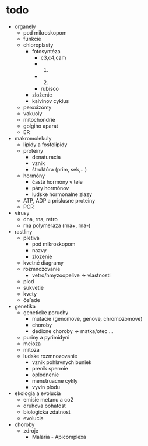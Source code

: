 # todo
- organely
	- pod mikroskopom
	- funkcie
	- chloroplasty
		- fotosyntéza
			- c3,c4,cam
			- 1. 
			- 2. 
			- rubisco
		- zloženie
		- kalvinov cyklus
	- peroxizómy
	- vakuoly
	- mitochondrie
	- golgiho aparat
	- ER
- makromolekuly
	- lipidy a fosfolipidy
	- proteíny
		- denaturacia
		- vznik
		- štruktúra (prim, sek,...)
	- hormóny
		- časté hormóny v tele
		- páry hormónov
		- ludske hormonalne zlazy
	- ATP, ADP a prislusne proteiny
	- PCR
- vírusy
	- dna, rna, retro
	- rna polymeraza (rna+, rna-)
- rastliny
	- pletivá
		- pod mikroskopom
		- nazvy
		- zlozenie
	- kvetné diagramy
	- rozmnozovanie
		- vetro/hmyzoopelive -> vlastnosti
	- plod
	- sukvetie
	- kvety
	- čeľade
- genetika
	- geneticke poruchy
		- mutacie (genomove, genove, chromozomove)
		- choroby
		- dedicne choroby -> matka/otec ...
	- puriny a pyrimidyni
	- meioza
	- mitoza
	- ludske rozmnozovanie
		- vznik pohlavnych buniek
		- prenik spermie
		- oplodnenie
		- menstruacne cykly
		- vyvin plodu
- ekologia a evolucia
	- emisie metanu a co2
	- druhova bohatost
	- biologicka zdatnost
	- evolucia
- choroby
	- zdroje
		- Malaria - Apicomplexa


